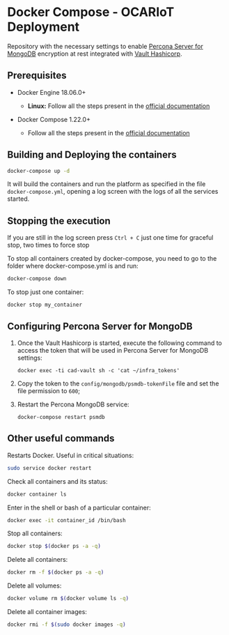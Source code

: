 # Docker Compose - OCARIoT Deployment

Repository with the necessary settings to enable [Percona Server for MongoDB](https://www.percona.com/doc/percona-server-for-mongodb/LATEST/index.html) encryption at rest integrated with [Vault Hashicorp](https://www.vaultproject.io/docs/).

## Prerequisites

- Docker Engine 18.06.0+

  - **Linux:** Follow all the steps present in the [official documentation](https://docs.docker.com/install/linux/docker-ce/ubuntu/#install-docker-ce)
  
- Docker Compose 1.22.0+
  -  Follow all the steps present in the [official documentation](https://docs.docker.com/compose/install/)

## Building and Deploying the containers

```sh
docker-compose up -d
 ```

It will build the containers and run the platform as specified in the file `docker-compose.yml`, opening a log screen with the logs of all the services started. 

## Stopping the execution

If you are still in the log screen press `Ctrl + C` just one time for graceful stop, two times to force stop

To stop all containers created by docker-compose, you need to go to the folder where docker-compose.yml is and run:
```sh
docker-compose down
 ```

To stop just one container:

```ssh
docker stop my_container
 ```

## Configuring Percona Server for MongoDB

1. Once the Vault Hashicorp is started, execute the following command to access the token that will be used in Percona Server for MongoDB settings:
    ```ssh
    docker exec -ti cad-vault sh -c 'cat ~/infra_tokens'
     ```

2. Copy the token to the `config/mongodb/psmdb-tokenFile` file and set the file permission to `600`;

3. Restart the Percona MongoDB service:

    ```ssh
    docker-compose restart psmdb
     ```
## Other useful commands

Restarts Docker. Useful in critical situations:

```sh
sudo service docker restart
 ``` 

Check all containers and its status:

```sh
docker container ls
 ```

Enter in the shell or bash of a particular container:

```sh
docker exec -it container_id /bin/bash
 ```

Stop all containers:

```sh
docker stop $(docker ps -a -q)
 ```

Delete all containers:

```sh
docker rm -f $(docker ps -a -q)
 ``` 
 
Delete all volumes:

```sh
docker volume rm $(docker volume ls -q)
```

Delete all container images:

```sh
docker rmi -f $(sudo docker images -q)
```
